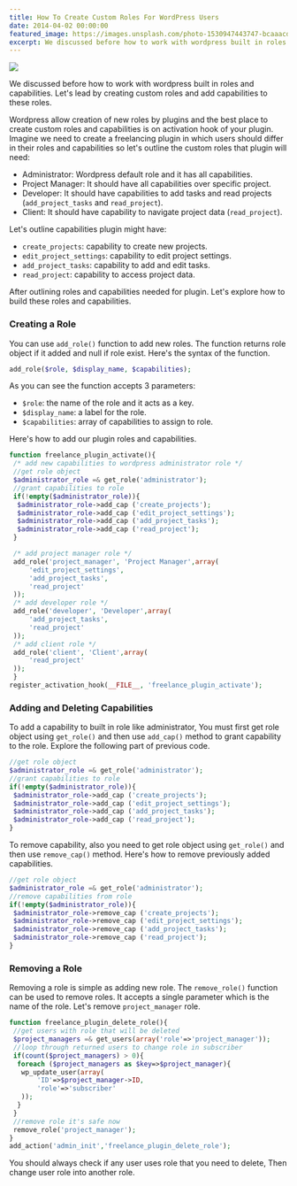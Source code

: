 ```yaml
---
title: How To Create Custom Roles For WordPress Users
date: 2014-04-02 00:00:00
featured_image: https://images.unsplash.com/photo-1530947443747-bcaaacd048d0?q=75&fm=jpg&w=1000&fit=max
excerpt: We discussed before how to work with wordpress built in roles and capabilities. Let's lead by creating custom roles and add capabilities to these roles.
---
```


![](https://images.unsplash.com/photo-1530947443747-bcaaacd048d0?q=75&fm=jpg&w=1000&fit=max)

We discussed before how to work with wordpress built in roles and capabilities. Let's lead by creating custom roles and add capabilities to these roles.

Wordpress allow creation of new roles by plugins and the best place to create custom roles and capabilities is on activation hook of your plugin. Imagine we need to create a freelancing plugin in which users should differ in their roles and capabilities so let's outline the custom roles that plugin will need:

- Administrator: Wordpress default role and it has all capabilities.
- Project Manager: It should have all capabilities over specific project.
- Developer: It should have capabilities to add tasks and read projects (`add_project_tasks` and `read_project`).
- Client: It should have capability to navigate project data (`read_project`).

Let's outline capabilities plugin might have:

- `create_projects`: capability to create new projects.
- `edit_project_settings`: capability to edit project settings.
- `add_project_tasks`: capability to add and edit tasks.
- `read_project`: capability to access project data.

After outlining roles and capabilities needed for plugin. Let's explore how to build these roles and capabilities.

### Creating a Role

You can use `add_role()` function to add new roles. The function returns role object if it added and null if role exist. Here's the syntax of the function.

```php
add_role($role, $display_name, $capabilities);
```

As you can see the function accepts 3 parameters:

- `$role`: the name of the role and it acts as a key.
- `$display_name`: a label for the role.
- `$capabilities`: array of capabilities to assign to role.

Here's how to add our plugin roles and capabilities.

```php
function freelance_plugin_activate(){
 /* add new capabilities to wordpress administrator role */
 //get role object
 $administrator_role =& get_role('administrator');
 //grant capabilities to role
 if(!empty($administrator_role)){
  $administrator_role->add_cap ('create_projects');
  $administrator_role->add_cap ('edit_project_settings');
  $administrator_role->add_cap ('add_project_tasks');
  $administrator_role->add_cap ('read_project');
 }

 /* add project manager role */
 add_role('project_manager', 'Project Manager',array(
     'edit_project_settings',
     'add_project_tasks',
     'read_project'
 ));
 /* add developer role */
 add_role('developer', 'Developer',array(
     'add_project_tasks',
     'read_project'
 ));
 /* add client role */
 add_role('client', 'Client',array(
     'read_project'
 ));
 }
register_activation_hook(__FILE__, 'freelance_plugin_activate');
```

### Adding and Deleting Capabilities

To add a capability to built in role like administrator, You must first get role object using `get_role()` and then use `add_cap()` method to grant capability to the role. Explore the following part of previous code.

```php
//get role object
$administrator_role =& get_role('administrator');
//grant capabilities to role
if(!empty($administrator_role)){
 $administrator_role->add_cap ('create_projects');
 $administrator_role->add_cap ('edit_project_settings');
 $administrator_role->add_cap ('add_project_tasks');
 $administrator_role->add_cap ('read_project');
}
```

To remove capability, also you need to get role object using `get_role()` and then use `remove_cap()` method. Here's how to remove previously added capabilities.

```php
//get role object
$administrator_role =& get_role('administrator');
//remove capabilities from role
if(!empty($administrator_role)){
 $administrator_role->remove_cap ('create_projects');
 $administrator_role->remove_cap ('edit_project_settings');
 $administrator_role->remove_cap ('add_project_tasks');
 $administrator_role->remove_cap ('read_project');
}
```

### Removing a Role

Removing a role is simple as adding new role. The `remove_role()` function can be used to remove roles. It accepts a single parameter which is the name of the role. Let's remove `project_manager` role.

```php
function freelance_plugin_delete_role(){
 //get users with role that will be deleted
 $project_managers =& get_users(array('role'=>'project_manager'));
 //loop through returned users to change role in subscriber
 if(count($project_managers) > 0){
  foreach ($project_managers as $key=>$project_manager){
   wp_update_user(array(
       'ID'=>$project_manager->ID,
       'role'=>'subscriber'
   ));
  }
 }
 //remove role it's safe now
 remove_role('project_manager');
}
add_action('admin_init','freelance_plugin_delete_role');
```

You should always check if any user uses role that you need to delete, Then change user role into another role.